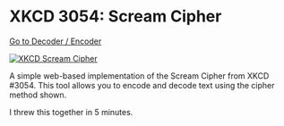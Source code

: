 # XKCD 3054: Scream Cipher

[Go to Decoder / Encoder](https://reginald-gillespie.github.io/StreamCipher/)

[![XKCD Scream Cipher](https://imgs.xkcd.com/comics/scream_cipher.png)](https://xkcd.com/3054/)

A simple web-based implementation of the Scream Cipher from XKCD #3054. This tool allows you to encode and decode text using the cipher method shown.

I threw this together in 5 minutes.
